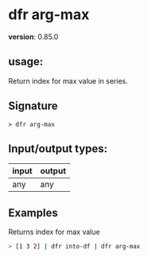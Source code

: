 # dfr arg-max

**version**: 0.85.0

## **usage**:

Return index for max value in series.

## Signature

`> dfr arg-max `

## Input/output types:

| input | output |
| ----- | ------ |
| any   | any    |

## Examples

Returns index for max value

```bash
> [1 3 2] | dfr into-df | dfr arg-max
```

